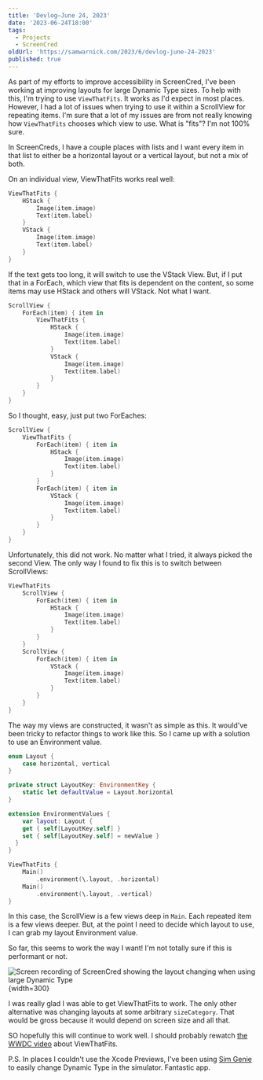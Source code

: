 ```yaml
---
title: 'Devlog—June 24, 2023'
date: '2023-06-24T18:00'
tags:
  - Projects
  - ScreenCred
oldUrl: 'https://samwarnick.com/2023/6/devlog-june-24-2023'
published: true
---
```


As part of my efforts to improve accessibility in ScreenCred, I've been working at improving layouts for large Dynamic Type sizes. To help with this, I'm trying to use `ViewThatFits`. It works as I'd expect in most places. However, I had a lot of issues when trying to use it within a ScrollView for repeating items. I'm sure that a lot of my issues are from not really knowing how `ViewThatFits` chooses which view to use. What is "fits"? I'm not 100% sure.

In ScreenCreds, I have a couple places with lists and I want every item in that list to either be a horizontal layout or a vertical layout, but not a mix of both.

On an individual view, ViewThatFits works real well:

```swift
ViewThatFits {
	HStack {
		Image(item.image)
		Text(item.label)
	}
	VStack {
		Image(item.image)
		Text(item.label)
	}
}
```

If the text gets too long, it will switch to use the VStack View. But, if I put that in a ForEach, which view that fits is dependent on the content, so some items may use HStack and others will VStack. Not what I want.

```swift
ScrollView {
	ForEach(item) { item in
		ViewThatFits {
			HStack {
				Image(item.image)
				Text(item.label)
			}
			VStack {
				Image(item.image)
				Text(item.label)
			}
		}
	}
}
```

So I thought, easy, just put two ForEaches:

```swift
ScrollView {
	ViewThatFits {
		ForEach(item) { item in
			HStack {
				Image(item.image)
				Text(item.label)
			}
		}
		ForEach(item) { item in
			VStack {
				Image(item.image)
				Text(item.label)
			}
		}
	}
}
```

Unfortunately, this did not work. No matter what I tried, it always picked the second View. The only way I found to fix this is to switch between ScrollViews:

```swift
ViewThatFits
	ScrollView {
		ForEach(item) { item in
			HStack {
				Image(item.image)
				Text(item.label)
			}
		}
	}
	ScrollView {
		ForEach(item) { item in
			VStack {
				Image(item.image)
				Text(item.label)
			}
		}
	}
}
```

The way my views are constructed, it wasn't as simple as this. It would've been tricky to refactor things to work like this. So I came up with a solution to use an Environment value.

```swift
enum Layout {
    case horizontal, vertical
}

private struct LayoutKey: EnvironmentKey {
    static let defaultValue = Layout.horizontal
}

extension EnvironmentValues {
    var layout: Layout {
    get { self[LayoutKey.self] }
    set { self[LayoutKey.self] = newValue }
  }
}

ViewThatFits {
	Main()
		.environment(\.layout, .horizontal)
	Main()
		.environment(\.layout, .vertical)
}
```

In this case, the ScrollView is a few views deep in `Main`. Each repeated item is a few views deeper. But, at the point I need to decide which layout to use, I can grab my layout Environment value.

So far, this seems to work the way I want! I'm not totally sure if this is performant or not.

![Screen recording of ScreenCred showing the layout changing when using large Dynamic Type](/media/2023-06-24-dynamic-type.gif){width=300}

I was really glad I was able to get ViewThatFits to work. The only other alternative was changing layouts at some arbitrary `sizeCategory`. That would be gross because it would depend on screen size and all that.

SO hopefully this will continue to work well. I should probably rewatch [the WWDC video](https://developer.apple.com/wwdc22/10056) about ViewThatFits.

P.S. In places I couldn't use the Xcode Previews, I've been using [Sim Genie](https://simgenie.app) to easily change Dynamic Type in the simulator. Fantastic app.
